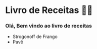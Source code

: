 # Livro de Receitas :man_cook:

### Olá, Bem vindo ao livro de receitas 

- Strogonoff de Frango
- Pavê